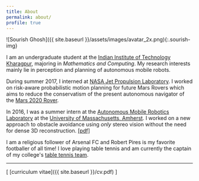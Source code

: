 ```yaml
---
title: About
permalink: about/
profile: true
---
```


![Sourish Ghosh]({{ site.baseurl }}/assets/images/avatar_2x.png){:.sourish-img}

I am an undergraduate student at the [Indian Institute of Technology Kharagpur](http://www.iitkgp.ac.in), majoring in *Mathematics and Computing*. My research interests mainly lie in perception and planning of autonomous mobile robots.

During summer 2017, I interned at [NASA Jet Propulsion Laboratory](https://www.jpl.nasa.gov/). I worked on risk-aware probabilistic motion planning for future Mars Rovers which aims to reduce the conservatism of the present autonomous navigator of the [Mars 2020 Rover](https://mars.nasa.gov/mars2020/).

In 2016, I was a summer intern at the [Autonomous Mobile Robotics Laboratory](https://amrl.cs.umass.edu/) at the [University of Massachusetts, Amherst](http://www.umass.edu/). I worked on a new approach to obstacle avoidance using *only* stereo vision without the need for dense 3D reconstruction. [[pdf]](https://www.joydeepb.com/Publications/jpp.pdf)

I am a religious follower of Arsenal FC and Robert Pires is my favorite footballer of all time! I love playing table tennis and am currently the captain of my college's [table tennis team](https://wiki.metakgp.org/w/Table_Tennis).

<hr>
[ [curriculum vitae]({{ site.baseurl }}/cv.pdf) ]
